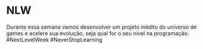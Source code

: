 # NLW
Durante essa semana vamos desenvolver um projeto inédito do universo de games e acelere sua evolução, seja qual for o seu nível na programação. #NextLevelWeek #NeverStopLearning
